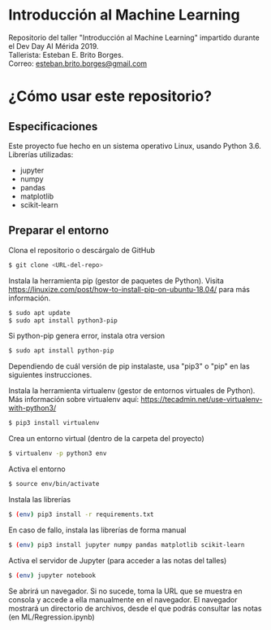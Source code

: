 # Introducción al Machine Learning
Repositorio del taller "Introducción al Machine Learning" impartido durante el Dev Day AI Mérida 2019.   
Tallerista: Esteban E. Brito Borges.   
Correo: esteban.brito.borges@gmail.com

# ¿Cómo usar este repositorio?

## Especificaciones

Este proyecto fue hecho en un sistema operativo Linux, usando Python 3.6.
Librerías utilizadas:
* jupyter
* numpy
* pandas
* matplotlib
* scikit-learn

## Preparar el entorno

Clona el repositorio o descárgalo de GitHub

```bash
$ git clone <URL-del-repo>
```

Instala la herramienta pip (gestor de paquetes de Python). Visita https://linuxize.com/post/how-to-install-pip-on-ubuntu-18.04/ para más información.

```bash
$ sudo apt update
$ sudo apt install python3-pip
```

Si python-pip genera error, instala otra version

```bash
$ sudo apt install python-pip
```

Dependiendo de cuál versión de pip instalaste, usa "pip3" o "pip" en las siguientes instrucciones.

Instala la herramienta virtualenv (gestor de entornos virtuales de Python). Más información sobre virtualenv aquí: https://tecadmin.net/use-virtualenv-with-python3/

```bash
$ pip3 install virtualenv
```

Crea un entorno virtual (dentro de la carpeta del proyecto)

```bash
$ virtualenv -p python3 env
```

Activa el entorno

```bash
$ source env/bin/activate
```

Instala las librerías

```bash
$ (env) pip3 install -r requirements.txt
```

En caso de fallo, instala las librerías de forma manual

```bash
$ (env) pip3 install jupyter numpy pandas matplotlib scikit-learn
```

Activa el servidor de Jupyter (para acceder a las notas del talles)

```bash
$ (env) jupyter notebook
```

Se abrirá un navegador. Si no sucede, toma la URL que se muestra en consola y accede a ella manualmente en el navegador.
El navegador mostrará un directorio de archivos, desde el que podrás consultar las notas (en ML/Regression.ipynb)

